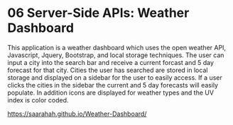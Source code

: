 # 06 Server-Side APIs: Weather Dashboard

This application is a weather dashboard which uses the open weather API, Javascript, Jquery, Bootstrap, and local storage techniques. The user can input a city into the search bar and receive a current forcast and 5 day forecast for that city. Cities the user has searched are stored in local storage and displayed on a sidebar for the user to easily access. If a user clicks the cities in the sidebar the current and 5 day forecasts will easily populate. In addition icons are displayed for weather types and the UV index is color coded. 

https://saarahah.github.io/Weather-Dashboard/

